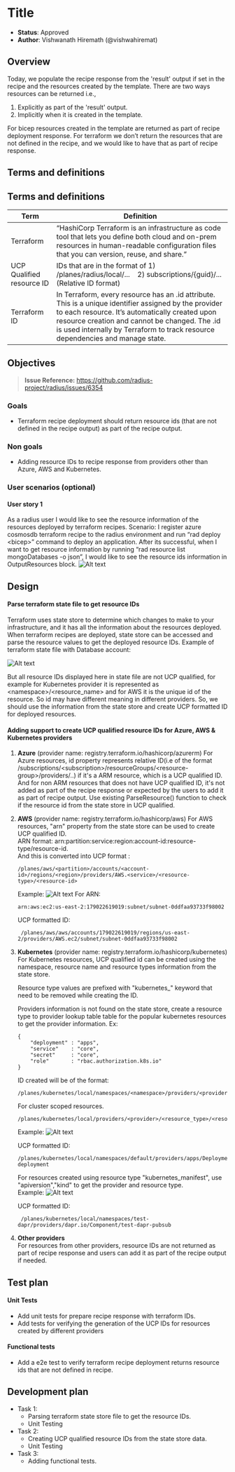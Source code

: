 # Title

* **Status**: Approved
* **Author**: Vishwanath Hiremath (@vishwahiremat)

## Overview

Today, we populate the recipe response from the 'result' output if set in the recipe and the resources created by the template. There are two ways resources can be returned i.e., 
1) Explicitly as part of the 'result' output.
2) Implicitly when it is created in the template.  

For bicep resources created in the template are returned as part of recipe deployment response. For terraform we don’t return the resources that are not defined in the recipe, and we would like to have that as part of recipe response.

## Terms and definitions

## Terms and definitions

| Term     | Definition                                                                                                                                                                                                 |
| -------- | ---------------------------------------------------------------------------------------------------------------------------------------------------------------------------------------------------------- |
| Terraform | “HashiCorp Terraform is an infrastructure as code tool that lets you define both cloud and on-prem resources in human-readable configuration files that you can version, reuse, and share.” |
| UCP Qualified resource ID | IDs that are in the format of 1)	/planes/radius/local/... &nbsp;&nbsp; 2)	subscriptions/{guid}/... (Relative ID format) |
| Terraform ID | In Terraform, every resource has an .id attribute. This is a unique identifier assigned by the provider to each resource. It’s automatically created upon resource creation and cannot be changed. The .id is used internally by Terraform to track resource dependencies and manage state. |


## Objectives

> **Issue Reference:** https://github.com/radius-project/radius/issues/6354

### Goals
-	Terraform recipe deployment should return resource ids (that are not defined in the recipe output) as part of the recipe output. 

### Non goals
-   Adding resource IDs to recipe response from providers other than Azure, AWS and Kubernetes.

### User scenarios (optional)
#### User story 1
As a radius user I would like to see the resource information of the resources deployed by terraform recipes. Scenario: I register azure cosmosdb terraform recipe to the radius environment and run “rad deploy \<bicep\>” command to deploy an application. After its successful, when I want to get resource information by running “rad resource list mongoDatabases -o json”, I would like to see the resource ids information in OutputResources block.
![Alt text](./2023-09-populate-terraform-resourcs-ids/image.png)

## Design


#### Parse terraform state file to get resource IDs 
Terraform uses state store to determine which changes to make to your infrastructure, and it has all the information about the resources deployed. When terraform recipes are deployed, state store can be accessed and parse the resource values to get the deployed resource IDs. Example of terraform state file with Database account:

![Alt text](./2023-09-populate-terraform-resourcs-ids/image-1.png)

But all resource IDs displayed here in state file are not UCP qualified, for example for Kubernetes provider it is represented as \<namespace\>/<resource_name> and for AWS it is the unique id of the resource. So id may have different meaning in different providers. So, we should use the information from the state store and create UCP formatted ID for deployed resources.

#### Adding support to create UCP qualified resource IDs for Azure, AWS & Kubernetes providers

1) **Azure**  (provider name: registry.terraform.io/hashicorp/azurerm)
    For Azure resources, id property represents relative ID(i.e of the format /subscriptions/\<subscription\>/resourceGroups/\<resource-group\>/providers/..) if it's a ARM resource, which is a UCP qualified ID. And for non ARM resources that does not have UCP qualified ID, it's not added as part of the recipe response or expected by the users to add it as part of recipe output. Use existing ParseResource() function to check if the resource id from the state store in UCP qualified.


2) **AWS** (provider name: registry.terraform.io/hashicorp/aws)
    For AWS resources, "arn" property from the state store can be used to create UCP qualified ID.  
    ARN format: arn:partition:service:region:account-id:resource-type/resource-id.  
    And this is converted into UCP format : 
    ```
    /planes/aws/<partition>/accounts/<account-id>/regions/<region>/providers/AWS.<service>/<resource-type>/<resource-id>
    ```
    Example:
    ![Alt text](./2023-09-populate-terraform-resourcs-ids/image-3.png)
    For ARN:  
    ```
    arn:aws:ec2:us-east-2:179022619019:subnet/subnet-0ddfaa93733f98002
    ```
    UCP formatted ID:
    ```
     /planes/aws/aws/accounts/179022619019/regions/us-east-2/providers/AWS.ec2/subnet/subnet-0ddfaa93733f98002
    ```

3) **Kubernetes** (provider name: registry.terraform.io/hashicorp/kubernetes)    
    For Kubernetes resources, UCP qualified id can be created using the namespace, resource name and resource types information from the state store. 

    Resource type values are prefixed with "kubernetes_" keyword that need to be removed while creating the ID.
    
    Providers information is not found on the state store, create a resource type to provider lookup table table for the popular kubernetes resources to get the provider information.
    Ex:
    ```
    {
        "deployment" : "apps",
        "service"    : "core",
        "secret"     : "core",
        "role"       : "rbac.authorization.k8s.io"
    }
    ```
    

    ID created will be of the format:
    ```
    /planes/kubernetes/local/namespaces/<namespace>/providers/<provider>/<resource_type>/<resource_name>
    ```
    For cluster scoped resources.
    ```
    /planes/kubernetes/local/providers/<provider>/<resource_type>/<resource_name>
    ```

    Example:
    ![Alt text](./2023-09-populate-terraform-resourcs-ids/image-5.png)

     UCP formatted ID:
     ```
     /planes/kubernetes/local/namespaces/default/providers/apps/Deployment/redis-deployment
     ```
    For resources created using resource type "kubernetes_manifest", use "apiversion","kind" to get the provider and resource type.  
    Example: 
    ![Alt text](./2023-09-populate-terraform-resourcs-ids/image-6.png)

    UCP formatted ID:
    ```
     /planes/kubernetes/local/namespaces/test-dapr/providers/dapr.io/Component/test-dapr-pubsub
    ```

4) **Other providers**  
    For resources from other providers, resource IDs are not returned as part of recipe response and users can add it as part of the recipe output if needed.    

## Test plan

#### Unit Tests
-   Add unit tests for prepare recipe response with terraform IDs.
-   Add tests for verifying the generation of the UCP IDs for resources created by different providers

#### Functional tests
- 	Add a e2e test to verify terraform recipe deployment returns resource ids that are not defined in recipe.

## Development plan

- Task 1:  
    - Parsing terraform state store file to get the resource IDs.
    - Unit Testing
- Task 2:
    - Creating UCP qualified resource IDs from the state store data.
    - Unit Testing
- Task 3:
    - Adding functional tests.